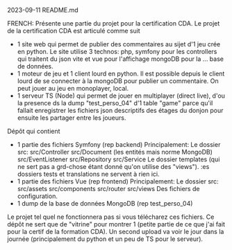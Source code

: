 2023-09-11
README.md

FRENCH:
Présente une partie du projet pour la certification CDA.
Le projet de la certification CDA est articulé comme suit
- 1 site web qui permet de publier des commentaires au sijet d'1 jeu crée en python.
  Le site utilise 3 technos:
    php, symfony pour les controllers qui traitent du json
    vite et vue pour l'affichage
    mongoDB pour la ... base de données.
- 1 moteur de jeu et 1 client lourd en python. Il est possible depuis le client lourd de se connecter à la mongoDB pour publier un commentaire. On peut jouer au jeu en monoplayer, local.
- 1 serveur TS (Node) qui permet de jouer en multiplayer (direct live), d'ou la presence ds la dump "test_perso_04" d'1 table "game" parce qu'il fallait enregistrer les fichiers json descriptifs des étages du donjon pour ensuite les partager entre les joueurs.


Dépôt qui contient
- 1 partie des fichiers Symfony (rep backend)
  Principalement:
    Le dossier src:
      src/Controller
      src/Document (les entités mais norme MongoDB)
      src/EventListener
      src/Repository
      src/Service
    Le dossier templates (qui ne sert pas a grd-chose étant donné qu'on utilise des "views").
    :es dossiers tests et translations ne servent à rien ici.
- 1 partie des fichiers Vue (rep frontend)
  Principalement:
    Le dossier src:
      src/assets
      src/components
      src/router
      src/views
      Des fichiers de configuration.
- 1 dump de la base de données MongoDB (rep test_perso_04)

Le projet tel quel ne fonctionnera pas si vous télécharez ces fichiers. Ce dépôt ne sert que de "vitrine" pour montrer 1 (petite partie de ce que j'ai fait pour la certif de la formation CDA).
Un second upload va voir le jour dans la journée (principalement du python et un peu de TS pour le serveur).
